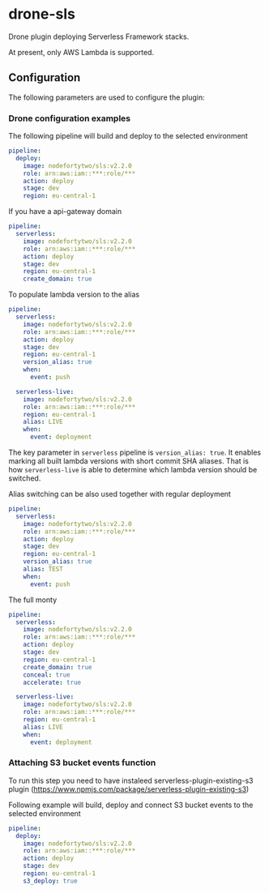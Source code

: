 # drone-sls
Drone plugin deploying Serverless Framework stacks.

At present, only AWS Lambda is supported.

## Configuration

The following parameters are used to configure the plugin:


### Drone configuration examples

The following pipeline will build and deploy to the selected environment
```yaml
pipeline:
  deploy:
    image: nodefortytwo/sls:v2.2.0
    role: arn:aws:iam::***:role/***
    action: deploy
    stage: dev
    region: eu-central-1
```

If you have a api-gateway domain
```yaml
pipeline:
  serverless:
    image: nodefortytwo/sls:v2.2.0
    role: arn:aws:iam::***:role/***
    action: deploy
    stage: dev
    region: eu-central-1
    create_domain: true
```

To populate lambda version to the alias
```yaml
pipeline:
  serverless:
    image: nodefortytwo/sls:v2.2.0
    role: arn:aws:iam::***:role/***
    action: deploy
    stage: dev
    region: eu-central-1
    version_alias: true
    when:
      event: push

  serverless-live:
    image: nodefortytwo/sls:v2.2.0
    role: arn:aws:iam::***:role/***
    region: eu-central-1
    alias: LIVE
    when:
      event: deployment
```
The key parameter in `serverless` pipeline is `version_alias: true`. It enables marking all built lambda versions with short commit SHA aliases. That is how `serverless-live` is able to determine which lambda version should be switched.

Alias switching can be also used together with regular deployment
```yaml
pipeline:
  serverless:
    image: nodefortytwo/sls:v2.2.0
    role: arn:aws:iam::***:role/***
    action: deploy
    stage: dev
    region: eu-central-1
    version_alias: true
    alias: TEST
    when:
      event: push
```

The full monty
```yaml
pipeline:
  serverless:
    image: nodefortytwo/sls:v2.2.0
    role: arn:aws:iam::***:role/***
    action: deploy
    stage: dev
    region: eu-central-1
    create_domain: true
    conceal: true
    accelerate: true

  serverless-live:
    image: nodefortytwo/sls:v2.2.0
    role: arn:aws:iam::***:role/***
    region: eu-central-1
    alias: LIVE
    when:
      event: deployment
```

### Attaching S3 bucket events function
To run this step you need to have instaleed serverless-plugin-existing-s3 plugin (https://www.npmjs.com/package/serverless-plugin-existing-s3)

Following example will build, deploy and connect S3 bucket events to the selected environment
```yaml
pipeline:
  deploy:
    image: nodefortytwo/sls:v2.2.0
    role: arn:aws:iam::***:role/***
    action: deploy
    stage: dev
    region: eu-central-1
    s3_deploy: true
```